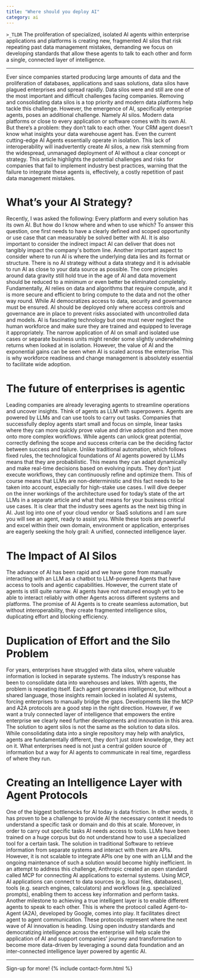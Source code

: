 ```yaml
---
title: "Where should you deploy AI"
category: ai
---
```



`>_TLDR`
The proliferation of specialized, isolated AI agents within enterprise applications and platforms is creating new, fragmented AI silos that risk repeating past data management mistakes, demanding we focus on developing standards that allow these agents to talk to each other and form a single, connected layer of intelligence.

---

Ever since companies started producing large amounts of data and the proliferation of databases, applications and saas solutions, data silos have plagued enterprises and spread rapidly. Data silos were and still are one of the most important and difficult challenges facing companies. Removing and consolidating data silos is a top priority and modern data platforms help tackle this challenge. However, the emergence of AI, specifically enterprise agents, poses an additional challenge. Namely AI silos. Modern data platforms or close to every application or software comes with its own AI. But there’s a problem: they don’t talk to each other.
Your CRM agent doesn’t know what insights your data warehouse agent has. Even the current cutting-edge AI Agents essentially operate in isolation. This lack of interoperability will inadvertently create AI silos, a new risk stemming from the widespread, unmanaged deployment of AI without a clear concept or strategy. This article highlights the potential challenges and risks for companies that fail to implement industry best practices, warning that the failure to integrate these agents is, effectively, a costly repetition of past data management mistakes.

# What’s your AI Strategy?
Recently, I was asked the following: Every platform and every solution has its own AI. But how do I know where and when to use which? To answer this question, one first needs to have a clearly defined and scoped opportunity or use case that can measurably be solved better with AI. It is also important to consider the indirect impact AI can deliver that does not tangibly impact the company's bottom line.
Another important aspect to consider where to run AI is where the underlying data lies and its format or structure. There is no AI strategy without a data strategy and it is advisable to run AI as close to your data source as possible. The core principles around data gravity still hold true in the age of AI and data movement should be reduced to a minimum or even better be eliminated completely. Fundamentally, AI relies on data and algorithms that require compute, and it is more secure and efficient to bring compute to the data and not the other way round.
While AI democratizes access to data, security and governance must be ensured. AI should be deployed only where access controls and governance are in place to prevent risks associated with uncontrolled data and models.
AI is fascinating technology but one must never neglect the human workforce and make sure they are trained and equipped to leverage it appropriately. The narrow application of AI on small and isolated use cases or separate business units might render some slightly underwhelming returns when looked at in isolation. However, the value of AI and the exponential gains can be seen when AI is scaled across the enterprise. This is why workforce readiness and change management is absolutely essential to facilitate wide adoption.

# The future of enterprises is agentic
Leading companies are already leveraging agents to streamline operations and uncover insights. Think of agents as LLM with superpowers. Agents are powered by LLMs and can use tools to carry out tasks. Companies that successfully deploy agents start small and focus on simple, linear tasks where they can more quickly prove value and drive adoption and then move onto more complex workflows. While agents can unlock great potential, correctly defining the scope and success criteria can be the deciding factor between success and failure. Unlike traditional automation, which follows fixed rules, the technological foundations of AI agents powered by LLMs means that they are probabilistic. This means they can adapt dynamically and make real-time decisions based on evolving inputs. They don’t just execute workflows, they can continuously refine and optimize them. This of course means that LLMs are non-deterministic and this fact needs to be taken into account, especially for high-stake use cases. I will dive deeper on the inner workings of the architecture used for today’s state of the art LLMs in a separate article and what that means for your business critical use cases.
It is clear that the industry sees agents as the next big thing in AI. Just log into one of your cloud vendor or SaaS solutions and I am sure you will see an agent, ready to assist you. While these tools are powerful and excel within their own domain, environment or application, enterprises are eagerly seeking the holy grail: A unified, connected intelligence layer.

# The Impact of AI Silos
The advance of AI has been rapid and we have gone from manually interacting with an LLM as a chatbot to LLM-powered Agents that have access to tools and agentic capabilities. However, the current state of agents is still quite narrow. AI agents have not matured enough yet to be able to interact reliably with other Agents across different systems and platforms. The promise of AI Agents is to create seamless automation, but without interoperability, they create fragmented intelligence silos, duplicating effort and blocking efficiency.

# Duplication of Effort and the Silo Problem
For years, enterprises have struggled with data silos, where valuable information is locked in separate systems. The industry’s response has been to consolidate data into warehouses and lakes.
With agents, the problem is repeating itself. Each agent generates intelligence, but without a shared language, those insights remain locked in isolated AI systems, forcing enterprises to manually bridge the gaps. Developments like the MCP and A2A protocols are a good step in the right direction. However, if we want a truly connected layer of intelligence that empowers the entire enterprise we clearly need further developments and innovation in this area.
The solution to agent silos is not the same as the solution to data silos. While consolidating data into a single repository may help with analytics, agents are fundamentally different, they don’t just store knowledge, they act on it. What enterprises need is not just a central golden source of information but a way for AI agents to communicate in real time, regardless of where they run.

# Creating an Intelligence Layer with Agent Protocols
One of the biggest bottlenecks for AI today is data friction. In other words, it has proven to be a challenge to provide AI the necessary context it needs to understand a specific task or domain and do this at scale. Moreover, in order to carry out specific tasks AI needs access to tools. LLMs have been trained on a huge corpus but do not understand how to use a specialized tool for a certain task. The solution in traditional Software to retrieve information from separate systems and interact with them are APIs. However, it is not scalable to integrate APIs one by one with an LLM and the ongoing maintenance of such a solution would become highly inefficient.
In an attempt to address this challenge, Anthropic created an open standard called MCP for connecting AI applications to external systems. Using MCP, AI applications can connect to data sources (e.g. local files, databases), tools (e.g. search engines, calculators) and workflows (e.g. specialized prompts), enabling them to access key information and perform tasks.
Another milestone to achieving a true intelligent layer is to enable different agents to speak to each other. This is where the protocol called Agent-to-Agent (A2A), developed by Google, comes into play. It facilitates direct agent to agent communication. These protocols represent where the next wave of AI innovation is heading. Using open industry standards and democratizing intelligence across the enterprise will help scale the application of AI and support companies' journey and transformation to become more data-driven by leveraging a sound data foundation and an inter-connected intelligence layer powered by agentic AI.


---
Sign-up for more!
{% include contact-form.html %}
